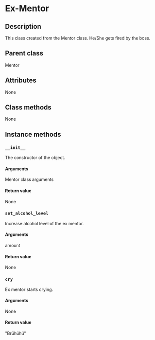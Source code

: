 # Ex-Mentor

## Description
This class created from the Mentor class. He/She gets fired by the boss.

## Parent class
Mentor

## Attributes

None

## Class methods

None

## Instance methods

### ```__init__```
The constructor of the object.

#### Arguments

Mentor class arguments


#### Return value
None

### ```set_alcohol_level```
Increase alcohol level of the ex mentor.

#### Arguments

amount


#### Return value
None

### ```cry```
Ex mentor starts crying.

#### Arguments

None


#### Return value
"Brühühü"
